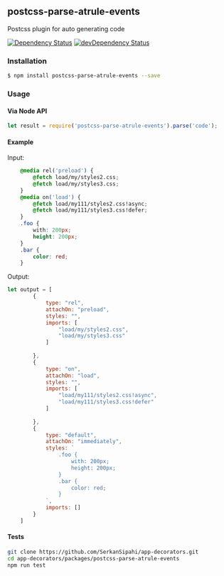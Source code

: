 ## postcss-parse-atrule-events
Postcss plugin for auto generating code

<p>
    <a href="https://david-dm.org/SerkanSipahi/app-decorators?path=packages/postcss-parse-atrule-events"><img src="https://david-dm.org/SerkanSipahi/david.svg" alt="Dependency Status"></a>
    <a href="https://david-dm.org/SerkanSipahi/app-decorators?path=packages/postcss-parse-atrule-events&type=dev"><img src="https://david-dm.org/SerkanSipahi/david/dev-status.svg" alt="devDependency Status"></a>
</p>

### Installation

```sh
$ npm install postcss-parse-atrule-events --save
```

### Usage

#### Via Node API

```js
let result = require('postcss-parse-atrule-events').parse('code');
```

#### Example
Input:
```css
    @media rel('preload') {
        @fetch load/my/styles2.css;
        @fetch load/my/styles3.css;
    }
    @media on('load') {
        @fetch load/my111/styles2.css!async;
        @fetch load/my111/styles3.css!defer;
    }
    .foo {
        with: 200px;
        height: 200px;
    }
    .bar {
        color: red;
    }
```
Output:
```js
let output = [
        {
            type: "rel",
            attachOn: "preload",
            styles: "",
            imports: [
                "load/my/styles2.css",
                "load/my/styles3.css"
            ]
            
        },
        {
            type: "on",
            attachOn: "load",
            styles: "",
            imports: [
                "load/my111/styles2.css!async",
                "load/my111/styles3.css!defer"
            ]
            
        },
        {
            type: "default",
            attachOn: "immediately",
            styles: `
                .foo {
                    with: 200px;
                    height: 200px;
                }
                .bar {
                    color: red;
                }
            `,
            imports: []
        }
    ]
```


#### Tests
```bash
git clone https://github.com/SerkanSipahi/app-decorators.git
cd app-decorators/packages/postcss-parse-atrule-events
npm run test
```
